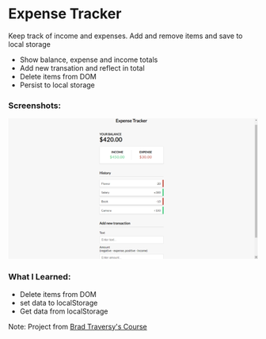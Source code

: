 # Expense Tracker

Keep track of income and expenses. Add and remove items and save to local storage

- Show balance, expense and income totals
- Add new transation and reflect in total
- Delete items from DOM
- Persist to local storage

### Screenshots:

![Project UI](https://github.com/lucas3z/expense-tracker/blob/master/screenshots/project-ui.png?raw=true)

### What I Learned:

- Delete items from DOM
- set data to localStorage
- Get data from localStorage

Note: Project from [Brad Traversy's Course](https://vanillawebprojects.com/)
